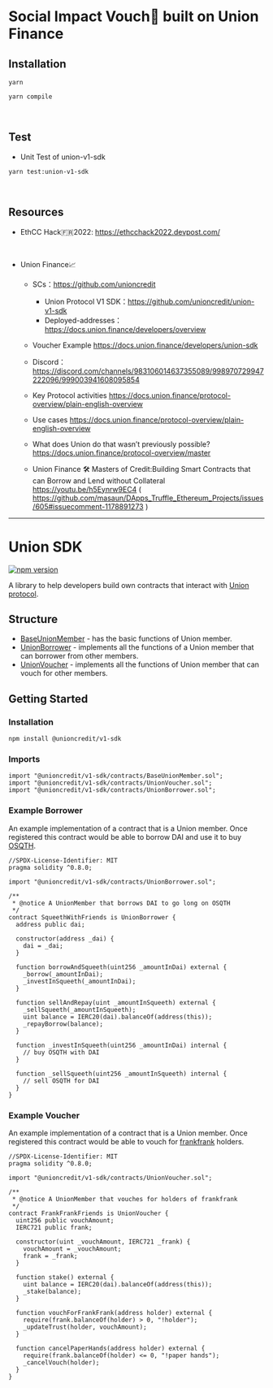 # Social Impact Vouch🎫 built on Union Finance

## Installation
```
yarn
```
```
yarn compile
```

<br>

## Test
- Unit Test of union-v1-sdk
```
yarn test:union-v1-sdk
```

<br>

## Resources
- EthCC Hack🇫🇷2022: https://ethcchack2022.devpost.com/

<br>

- Union Finance📈
  - SCs：https://github.com/unioncredit
    - Union Protocol V1 SDK：https://github.com/unioncredit/union-v1-sdk
    - Deployed-addresses：https://docs.union.finance/developers/overview

  - Voucher Example
    https://docs.union.finance/developers/union-sdk

  - Discord：https://discord.com/channels/983106014637355089/998970729947222096/999003941608095854

  - Key Protocol activities
https://docs.union.finance/protocol-overview/plain-english-overview

  - Use cases
https://docs.union.finance/protocol-overview/plain-english-overview

  - What does Union do that wasn’t previously possible?
https://docs.union.finance/protocol-overview/master


  - Union Finance 🛠 Masters of Credit:Building Smart Contracts that can Borrow and Lend without Collateral
https://youtu.be/h5Eynrw9EC4
  ( https://github.com/masaun/DApps_Truffle_Ethereum_Projects/issues/605#issuecomment-1178891273 )


<hr>

# Union SDK

[![npm version](https://badge.fury.io/js/@unioncredit%2Fv1-sdk.svg)](https://badge.fury.io/js/@unioncredit%2Fv1-sdk)

A library to help developers build own contracts that interact with [Union protocol](https://union.finance).

## Structure

- [BaseUnionMember](./contracts/BaseUnionMember.sol) - has the basic functions of Union member.
- [UnionBorrower](./contracts/UnionBorrower.sol) - implements all the functions of a Union member that can borrower from other members.
- [UnionVoucher](./contracts/UnionVoucher.sol) - implements all the functions of Union member that can vouch for other members.

## Getting Started

### Installation

```
npm install @unioncredit/v1-sdk
```

### Imports

```solidity
import "@unioncredit/v1-sdk/contracts/BaseUnionMember.sol";
import "@unioncredit/v1-sdk/contracts/UnionVoucher.sol";
import "@unioncredit/v1-sdk/contracts/UnionBorrower.sol";
```

### Example Borrower

An example implementation of a contract that is a Union member. Once registered this contract would be able to
borrow DAI and use it to buy [OSQTH](https://www.opyn.co/).

```solidity
//SPDX-License-Identifier: MIT
pragma solidity ^0.8.0;

import "@unioncredit/v1-sdk/contracts/UnionBorrower.sol";

/**
 * @notice A UnionMember that borrows DAI to go long on OSQTH
 */
contract SqueethWithFriends is UnionBorrower {
  address public dai;
  
  constructor(address _dai) {
    dai = _dai;
  }
  
  function borrowAndSqueeth(uint256 _amountInDai) external {
    _borrow(_amountInDai);
    _investInSqueeth(_amountInDai);
  }
  
  function sellAndRepay(uint _amountInSqueeth) external {
    _sellSqueeth(_amountInSqueeth);
    uint balance = IERC20(dai).balanceOf(address(this));
    _repayBorrow(balance);
  }
  
  function _investInSqueeth(uint256 _amountInDai) internal {
    // buy OSQTH with DAI
  }
  
  function _sellSqueeth(uint256 _amountInSqueeth) internal {
    // sell OSQTH for DAI
  }
}
```

### Example Voucher

An example implementation of a contract that is a Union member. Once registered this contract would be able to
vouch for [frankfrank](https://opensea.io/collection/frankfrank) holders.

```solidity
//SPDX-License-Identifier: MIT
pragma solidity ^0.8.0;

import "@unioncredit/v1-sdk/contracts/UnionVoucher.sol";

/**
 * @notice A UnionMember that vouches for holders of frankfrank
 */
contract FrankFrankFriends is UnionVoucher {
  uint256 public vouchAmount;
  IERC721 public frank;
  
  constructor(uint _vouchAmount, IERC721 _frank) {
    vouchAmount = _vouchAmount;
    frank = _frank;
  }
  
  function stake() external {
    uint balance = IERC20(dai).balanceOf(address(this));
    _stake(balance);
  }
  
  function vouchForFrankFrank(address holder) external {
    require(frank.balanceOf(holder) > 0, "!holder");
    _updateTrust(holder, vouchAmount);
  }
  
  function cancelPaperHands(address holder) external {
    require(frank.balanceOf(holder) <= 0, "!paper hands");
    _cancelVouch(holder);
  }
}
```

